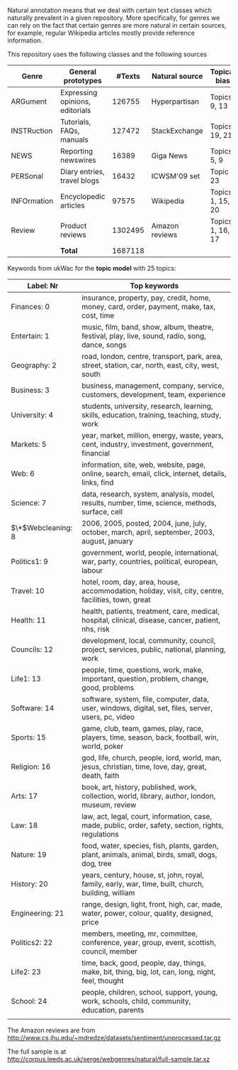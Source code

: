 Natural annotation means that we deal with certain text classes which
naturally prevalent in a given repository. More specifically, for genres
we can rely on the fact that certain genres are more natural in certain
sources, for example, regular Wikipedia articles mostly provide
reference information.

This repository uses the following classes and the following sources

| Genre       | General prototypes              | \#Texts | Natural source | Topical bias     |
|-------------|---------------------------------|---------|----------------|------------------|
| ARGument    | Expressing opinions, editorials | 126755  | Hyperpartisan  | Topics 9, 13     |
| INSTRuction | Tutorials, FAQs, manuals        | 127472  | StackExchange  | Topics 19, 21    |
| NEWS        | Reporting newswires             | 16389   | Giga News      | Topics 5, 9      |
| PERSonal    | Diary entries, travel blogs     | 16432   | ICWSM'09 set   | Topic 23         |
| INFOrmation | Encyclopedic articles           | 97575   | Wikipedia      | Topics 1, 15, 20 |
| Review      | Product reviews                 | 1302495 | Amazon reviews | Topics 1, 16, 17 |
|             | **Total**                       | 1687118 |                |                  |

Keywords from ukWac for the **topic model** with 25 topics:

| Label: Nr          | Top keywords                                                                                         |
|--------------------|------------------------------------------------------------------------------------------------------|
| Finances: 0        | insurance, property, pay, credit, home, money, card, order, payment, make, tax, cost, time           |
| Entertain: 1       | music, film, band, show, album, theatre, festival, play, live, sound, radio, song, dance, songs      |
| Geography: 2       | road, london, centre, transport, park, area, street, station, car, north, east, city, west, south    |
| Business: 3        | business, management, company, service, customers, development, team, experience                     |
| University: 4      | students, university, research, learning, skills, education, training, teaching, study, work         |
| Markets: 5         | year, market, million, energy, waste, years, cent, industry, investment, government, financial       |
| Web: 6             | information, site, web, website, page, online, search, email, click, internet, details, links, find  |
| Science: 7         | data, research, system, analysis, model, results, number, time, science, methods, surface, cell      |
| $\*$Webcleaning: 8 | 2006, 2005, posted, 2004, june, july, october, march, april, september, 2003, august, january        |
| Politics1: 9       | government, world, people, international, war, party, countries, political, european, labour         |
| Travel: 10         | hotel, room, day, area, house, accommodation, holiday, visit, city, centre, facilities, town, great  |
| Health: 11         | health, patients, treatment, care, medical, hospital, clinical, disease, cancer, patient, nhs, risk  |
| Councils: 12       | development, local, community, council, project, services, public, national, planning, work          |
| Life1: 13          | people, time, questions, work, make, important, question, problem, change, good, problems            |
| Software: 14       | software, system, file, computer, data, user, windows, digital, set, files, server, users, pc, video |
| Sports: 15         | game, club, team, games, play, race, players, time, season, back, football, win, world, poker        |
| Religion: 16       | god, life, church, people, lord, world, man, jesus, christian, time, love, day, great, death, faith  |
| Arts: 17           | book, art, history, published, work, collection, world, library, author, london, museum, review      |
| Law: 18            | law, act, legal, court, information, case, made, public, order, safety, section, rights, regulations |
| Nature: 19         | food, water, species, fish, plants, garden, plant, animals, animal, birds, small, dogs, dog, tree    |
| History: 20        | years, century, house, st, john, royal, family, early, war, time, built, church, building, william   |
| Engineering: 21    | range, design, light, front, high, car, made, water, power, colour, quality, designed, price         |
| Politics2: 22      | members, meeting, mr, committee, conference, year, group, event, scottish, council, member           |
| Life2: 23          | time, back, good, people, day, things, make, bit, thing, big, lot, can, long, night, feel, thought   |
| School: 24         | people, children, school, support, young, work, schools, child, community, education, parents        |
|                    |                                                                                                      |

The Amazon reviews are from
<http://www.cs.jhu.edu/~mdredze/datasets/sentiment/unprocessed.tar.gz>

The full sample is at
<http://corpus.leeds.ac.uk/serge/webgenres/natural/full-sample.tar.xz>
